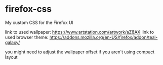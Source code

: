 # firefox-css
My custom CSS for the Firefox UI

link to used wallpaper: https://www.artstation.com/artwork/aZ8AX
link to used browser theme: https://addons.mozilla.org/en-US/firefox/addon/teal-galaxy/

you might need to adjust the wallpaper offset if you aren't using compact layout

